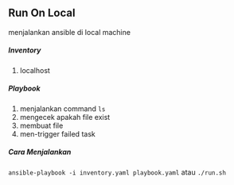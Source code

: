## Run On Local

menjalankan ansible di local machine

##### Inventory
1) localhost

##### Playbook
1) menjalankan command `ls`
2) mengecek apakah file exist
3) membuat file
4) men-trigger failed task

##### Cara Menjalankan
`ansible-playbook -i inventory.yaml playbook.yaml` atau `./run.sh`